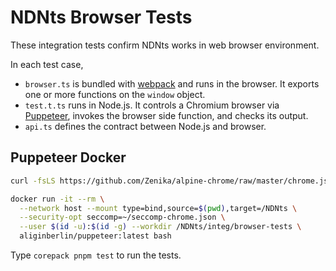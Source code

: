 # NDNts Browser Tests

These integration tests confirm NDNts works in web browser environment.

In each test case,

* `browser.ts` is bundled with [webpack](https://webpack.js.org/) and runs in the browser.
  It exports one or more functions on the `window` object.
* `test.t.ts` runs in Node.js.
  It controls a Chromium browser via [Puppeteer](https://pptr.dev/), invokes the browser side function, and checks its output.
* `api.ts` defines the contract between Node.js and browser.

## Puppeteer Docker

```bash
curl -fsLS https://github.com/Zenika/alpine-chrome/raw/master/chrome.json > ~/seccomp-chrome.json

docker run -it --rm \
  --network host --mount type=bind,source=$(pwd),target=/NDNts \
  --security-opt seccomp=~/seccomp-chrome.json \
  --user $(id -u):$(id -g) --workdir /NDNts/integ/browser-tests \
  aliginberlin/puppeteer:latest bash
```

Type `corepack pnpm test` to run the tests.
